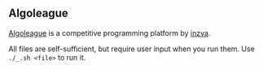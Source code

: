 ## Algoleague

[Algoleague](https://www.algoleague.com/) is a competitive programming platform by [inzva](https://inzva.com/).

All files are self-sufficient, but require user input when you run them. Use `./_.sh <file>` to run it.
